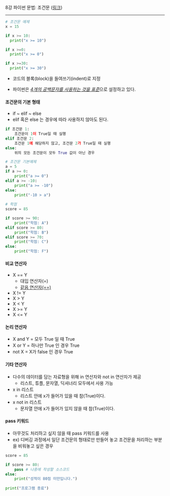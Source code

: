 8강 파이썬 문법: 조건문 ([링크](https://youtu.be/PCJOT5LHzxE))

---

```python
# 조건문 예제
x = 15

if x >= 10:
  print("x >= 10")

if x >=0:
  print("x >= 0")

if x >=30:
  print("x >= 30")
```

- 코드의 블록(block)을 들여쓰기(indent)로 지정

- 파이썬은 <u>*4개의 공백문자를 사용하는 것을 표준*</u>으로 설정하고 있다.



#### 조건문의 기본 형태

- if ~ elif ~ else
- elif 혹은 else 는 경우에 따라 사용하지 않아도 된다.

```python
if 조건문 1:
    조건문이 1이 True일 때 실행
elif 조건문 2:
    조건문 1에 해당하지 않고, 조건문 2가 True일 때 실행
else:
    위의 모든 조건문이 모두 True 값이 아닌 경우
```

```python
# 조건문 기본예제
a = 5
if a >= 0:
    print("a >= 0")
elif a >= -10:
    print("a >= -10")
else:
    print("-10 > a")
    
# 학점
score = 85

if score >= 90:
    print("학점: A")
elif score >= 80:
    print("학점: B")
elif score >= 70:
    print("학점: C")
else:
    print("학점: F")
```



#### 비교 연산자

- X == Y
  - 대입 연산자(=)
  - <u>같음 연산자(==)</u>
- X != Y
- X > Y
- X < Y
- X >= Y
- X <= Y



#### 논리 연산자

- X and Y = 모두 True 일 때 True
- X or Y = 하나만 True 인 경우 True
- not X = X가 false 인 경우 True



#### 기타 연산자

- 다수의 데이터를 담는 자료형을 위해 in 연산자와 not in 연산자가 제공
  - 리스트, 튜플, 문자열, 딕셔너리 모두에서 사용 가능
- x in 리스트
  - 리스트 안에 x가 들어가 있을 때 참(True)이다.
- x not in 리스트
  - 문자열 안에 x가 들어가 있지 않을 때 참(True)이다.



#### pass 키워드

- 아무것도 처리하고 싶지 않을 때 pass 키워드를 사용
- ex) 디버깅 과정에서 일단 조건문의 형태로만 만들어 놓고 조건문을 처리하는 부분을 비워놓고 싶은 경우

```python
score = 85

if score >= 80:
    pass # 나중에 작성할 소스코드
else:
    print("성적이 80점 미만입니다.")
    
print("프로그램 종료")
```

